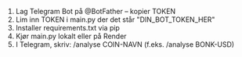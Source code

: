 1. Lag Telegram Bot på @BotFather – kopier TOKEN
2. Lim inn TOKEN i main.py der det står "DIN_BOT_TOKEN_HER"
3. Installer requirements.txt via pip
4. Kjør main.py lokalt eller på Render
5. I Telegram, skriv: /analyse COIN-NAVN (f.eks. /analyse BONK-USD)
